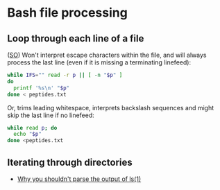# Bash file processing

## Loop through each line of a file

([SO](https://stackoverflow.com/a/1521498/125246)) Won't interpret escape characters within the file, and will always process the last line (even if it is missing a terminating linefeed):

```bash
while IFS="" read -r p || [ -n "$p" ]
do
  printf '%s\n' "$p"
done < peptides.txt
```

Or, trims leading whitespace, interprets backslash sequences and might skip the last line if no linefeed:

```bash
while read p; do
  echo "$p"
done <peptides.txt
```

## Iterating through directories

* [Why you shouldn't parse the output of ls(1)](http://mywiki.wooledge.org/ParsingLs)